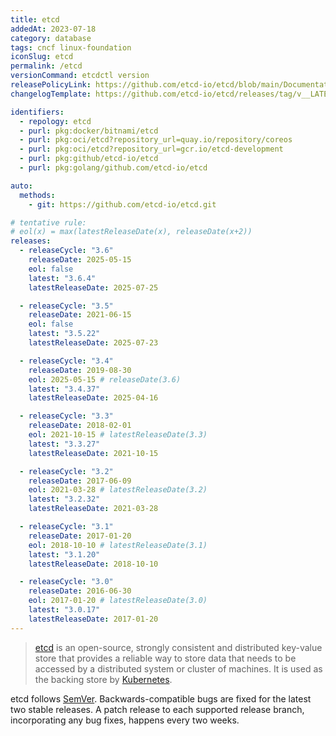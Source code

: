 ```yaml
---
title: etcd
addedAt: 2023-07-18
category: database
tags: cncf linux-foundation
iconSlug: etcd
permalink: /etcd
versionCommand: etcdctl version
releasePolicyLink: https://github.com/etcd-io/etcd/blob/main/Documentation/contributor-guide/branch_management.md#stable-branches
changelogTemplate: https://github.com/etcd-io/etcd/releases/tag/v__LATEST__

identifiers:
  - repology: etcd
  - purl: pkg:docker/bitnami/etcd
  - purl: pkg:oci/etcd?repository_url=quay.io/repository/coreos
  - purl: pkg:oci/etcd?repository_url=gcr.io/etcd-development
  - purl: pkg:github/etcd-io/etcd
  - purl: pkg:golang/github.com/etcd-io/etcd

auto:
  methods:
    - git: https://github.com/etcd-io/etcd.git

# tentative rule:
# eol(x) = max(latestReleaseDate(x), releaseDate(x+2))
releases:
  - releaseCycle: "3.6"
    releaseDate: 2025-05-15
    eol: false
    latest: "3.6.4"
    latestReleaseDate: 2025-07-25

  - releaseCycle: "3.5"
    releaseDate: 2021-06-15
    eol: false
    latest: "3.5.22"
    latestReleaseDate: 2025-07-23

  - releaseCycle: "3.4"
    releaseDate: 2019-08-30
    eol: 2025-05-15 # releaseDate(3.6)
    latest: "3.4.37"
    latestReleaseDate: 2025-04-16

  - releaseCycle: "3.3"
    releaseDate: 2018-02-01
    eol: 2021-10-15 # latestReleaseDate(3.3)
    latest: "3.3.27"
    latestReleaseDate: 2021-10-15

  - releaseCycle: "3.2"
    releaseDate: 2017-06-09
    eol: 2021-03-28 # latestReleaseDate(3.2)
    latest: "3.2.32"
    latestReleaseDate: 2021-03-28

  - releaseCycle: "3.1"
    releaseDate: 2017-01-20
    eol: 2018-10-10 # latestReleaseDate(3.1)
    latest: "3.1.20"
    latestReleaseDate: 2018-10-10

  - releaseCycle: "3.0"
    releaseDate: 2016-06-30
    eol: 2017-01-20 # latestReleaseDate(3.0)
    latest: "3.0.17"
    latestReleaseDate: 2017-01-20
---
```


> [etcd](https://etcd.io) is an open-source, strongly consistent and distributed
> key-value store that provides a reliable way to store data that needs to be
> accessed by a distributed system or cluster of machines. It is used as the
> backing store by [Kubernetes](/kubernetes).

etcd follows [SemVer](https://semver.org/). Backwards-compatible bugs are
fixed for the latest two stable releases. A patch release to each supported
release branch, incorporating any bug fixes, happens every two weeks.

